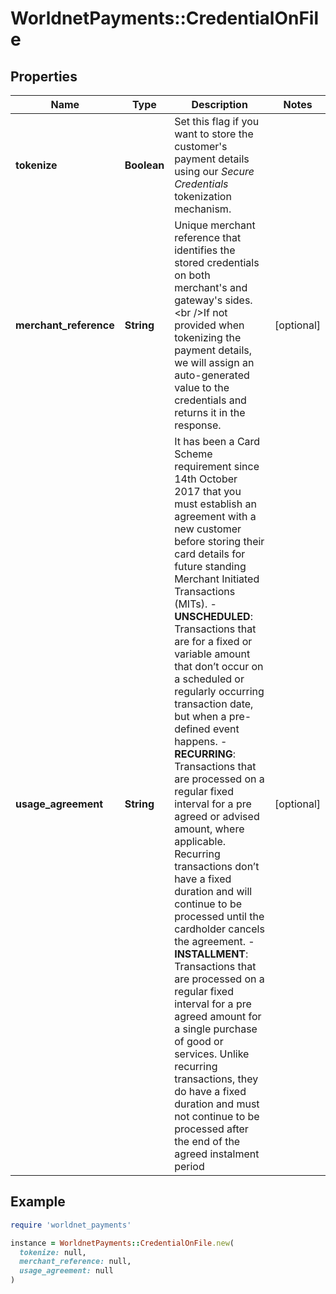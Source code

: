 # WorldnetPayments::CredentialOnFile

## Properties

| Name | Type | Description | Notes |
| ---- | ---- | ----------- | ----- |
| **tokenize** | **Boolean** | Set this flag if you want to store the customer&#39;s payment details using our _Secure Credentials_ tokenization mechanism. |  |
| **merchant_reference** | **String** | Unique merchant reference that identifies the stored credentials on both merchant&#39;s and gateway&#39;s sides.&lt;br /&gt;If not provided when tokenizing the payment details, we will assign an auto-generated value to the credentials and returns it in the response. | [optional] |
| **usage_agreement** | **String** | It has been a Card Scheme requirement since 14th October 2017 that you must establish an agreement with a new customer before storing their card details for future standing Merchant Initiated Transactions (MITs).  - **UNSCHEDULED**: Transactions that are for a fixed or variable amount that don’t occur on a scheduled or regularly occurring transaction date, but when a pre-defined event happens. - **RECURRING**: Transactions that are processed on a regular fixed interval for a pre agreed or advised amount, where applicable. Recurring transactions don’t have a fixed duration and will continue to be processed until the cardholder cancels the agreement. - **INSTALLMENT**: Transactions that are processed on a regular fixed interval for a pre agreed amount for a single purchase of good or services. Unlike recurring transactions, they do have a fixed duration and must not continue to be processed after the end of the agreed instalment period  | [optional] |

## Example

```ruby
require 'worldnet_payments'

instance = WorldnetPayments::CredentialOnFile.new(
  tokenize: null,
  merchant_reference: null,
  usage_agreement: null
)
```

